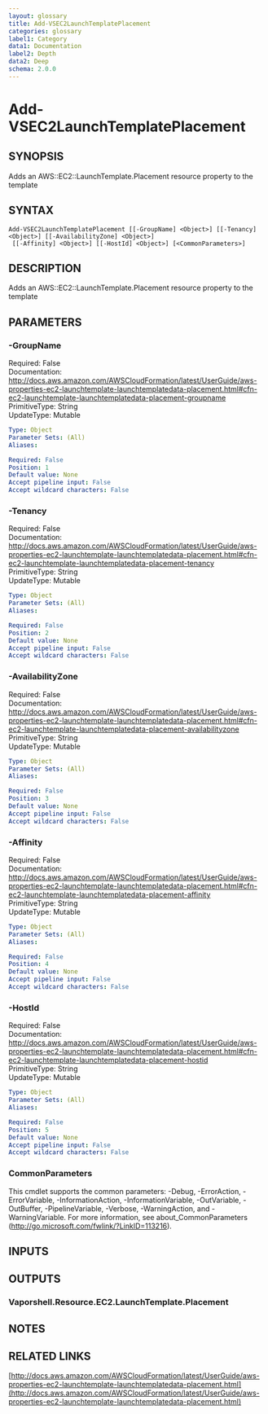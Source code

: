 ```yaml
---
layout: glossary
title: Add-VSEC2LaunchTemplatePlacement
categories: glossary
label1: Category
data1: Documentation
label2: Depth
data2: Deep
schema: 2.0.0
---
```


# Add-VSEC2LaunchTemplatePlacement

## SYNOPSIS
Adds an AWS::EC2::LaunchTemplate.Placement resource property to the template

## SYNTAX

```
Add-VSEC2LaunchTemplatePlacement [[-GroupName] <Object>] [[-Tenancy] <Object>] [[-AvailabilityZone] <Object>]
 [[-Affinity] <Object>] [[-HostId] <Object>] [<CommonParameters>]
```

## DESCRIPTION
Adds an AWS::EC2::LaunchTemplate.Placement resource property to the template

## PARAMETERS

### -GroupName
Required: False    
Documentation: http://docs.aws.amazon.com/AWSCloudFormation/latest/UserGuide/aws-properties-ec2-launchtemplate-launchtemplatedata-placement.html#cfn-ec2-launchtemplate-launchtemplatedata-placement-groupname    
PrimitiveType: String    
UpdateType: Mutable

```yaml
Type: Object
Parameter Sets: (All)
Aliases:

Required: False
Position: 1
Default value: None
Accept pipeline input: False
Accept wildcard characters: False
```

### -Tenancy
Required: False    
Documentation: http://docs.aws.amazon.com/AWSCloudFormation/latest/UserGuide/aws-properties-ec2-launchtemplate-launchtemplatedata-placement.html#cfn-ec2-launchtemplate-launchtemplatedata-placement-tenancy    
PrimitiveType: String    
UpdateType: Mutable

```yaml
Type: Object
Parameter Sets: (All)
Aliases:

Required: False
Position: 2
Default value: None
Accept pipeline input: False
Accept wildcard characters: False
```

### -AvailabilityZone
Required: False    
Documentation: http://docs.aws.amazon.com/AWSCloudFormation/latest/UserGuide/aws-properties-ec2-launchtemplate-launchtemplatedata-placement.html#cfn-ec2-launchtemplate-launchtemplatedata-placement-availabilityzone    
PrimitiveType: String    
UpdateType: Mutable

```yaml
Type: Object
Parameter Sets: (All)
Aliases:

Required: False
Position: 3
Default value: None
Accept pipeline input: False
Accept wildcard characters: False
```

### -Affinity
Required: False    
Documentation: http://docs.aws.amazon.com/AWSCloudFormation/latest/UserGuide/aws-properties-ec2-launchtemplate-launchtemplatedata-placement.html#cfn-ec2-launchtemplate-launchtemplatedata-placement-affinity    
PrimitiveType: String    
UpdateType: Mutable

```yaml
Type: Object
Parameter Sets: (All)
Aliases:

Required: False
Position: 4
Default value: None
Accept pipeline input: False
Accept wildcard characters: False
```

### -HostId
Required: False    
Documentation: http://docs.aws.amazon.com/AWSCloudFormation/latest/UserGuide/aws-properties-ec2-launchtemplate-launchtemplatedata-placement.html#cfn-ec2-launchtemplate-launchtemplatedata-placement-hostid    
PrimitiveType: String    
UpdateType: Mutable

```yaml
Type: Object
Parameter Sets: (All)
Aliases:

Required: False
Position: 5
Default value: None
Accept pipeline input: False
Accept wildcard characters: False
```

### CommonParameters
This cmdlet supports the common parameters: -Debug, -ErrorAction, -ErrorVariable, -InformationAction, -InformationVariable, -OutVariable, -OutBuffer, -PipelineVariable, -Verbose, -WarningAction, and -WarningVariable.
For more information, see about_CommonParameters (http://go.microsoft.com/fwlink/?LinkID=113216).

## INPUTS

## OUTPUTS

### Vaporshell.Resource.EC2.LaunchTemplate.Placement

## NOTES

## RELATED LINKS

[http://docs.aws.amazon.com/AWSCloudFormation/latest/UserGuide/aws-properties-ec2-launchtemplate-launchtemplatedata-placement.html](http://docs.aws.amazon.com/AWSCloudFormation/latest/UserGuide/aws-properties-ec2-launchtemplate-launchtemplatedata-placement.html)

